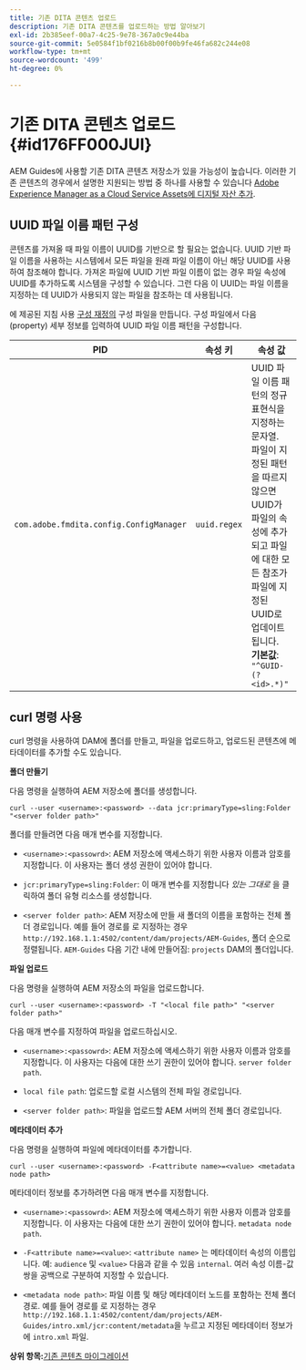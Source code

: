 ```yaml
---
title: 기존 DITA 콘텐츠 업로드
description: 기존 DITA 콘텐츠를 업로드하는 방법 알아보기
exl-id: 2b385eef-00a7-4c25-9e78-367a0c9e44ba
source-git-commit: 5e0584f1bf0216b8b00f00b9fe46fa682c244e08
workflow-type: tm+mt
source-wordcount: '499'
ht-degree: 0%

---
```


# 기존 DITA 콘텐츠 업로드 {#id176FF000JUI}

AEM Guides에 사용할 기존 DITA 콘텐츠 저장소가 있을 가능성이 높습니다. 이러한 기존 콘텐츠의 경우에서 설명한 지원되는 방법 중 하나를 사용할 수 있습니다 [Adobe Experience Manager as a Cloud Service Assets에 디지털 자산 추가](https://experienceleague.adobe.com/docs/experience-manager-cloud-service/assets/manage/add-assets.html).

## UUID 파일 이름 패턴 구성

콘텐츠를 가져올 때 파일 이름이 UUID를 기반으로 할 필요는 없습니다. UUID 기반 파일 이름을 사용하는 시스템에서 모든 파일을 원래 파일 이름이 아닌 해당 UUID를 사용하여 참조해야 합니다. 가져온 파일에 UUID 기반 파일 이름이 없는 경우 파일 속성에 UUID를 추가하도록 시스템을 구성할 수 있습니다. 그런 다음 이 UUID는 파일 이름을 지정하는 데 UUID가 사용되지 않는 파일을 참조하는 데 사용됩니다.

에 제공된 지침 사용 [구성 재정의](download-install-additional-config-override.md#) 구성 파일을 만듭니다. 구성 파일에서 다음 \(property\) 세부 정보를 입력하여 UUID 파일 이름 패턴을 구성합니다.

| PID | 속성 키 | 속성 값 |
|---|------------|--------------|
| `com.adobe.fmdita.config.ConfigManager` | `uuid.regex` | UUID 파일 이름 패턴의 정규 표현식을 지정하는 문자열. <br> 파일이 지정된 패턴을 따르지 않으면 UUID가 파일의 속성에 추가되고 파일에 대한 모든 참조가 파일에 지정된 UUID로 업데이트됩니다. <br> **기본값**: `"^GUID-(?<id>.*)"` |

## curl 명령 사용

curl 명령을 사용하여 DAM에 폴더를 만들고, 파일을 업로드하고, 업로드된 콘텐츠에 메타데이터를 추가할 수도 있습니다.

**폴더 만들기**

다음 명령을 실행하여 AEM 저장소에 폴더를 생성합니다.

```
curl --user <username>:<password> --data jcr:primaryType=sling:Folder "<server folder path>"
```

폴더를 만들려면 다음 매개 변수를 지정합니다.

- `<username>:<passowrd>`: AEM 저장소에 액세스하기 위한 사용자 이름과 암호를 지정합니다. 이 사용자는 폴더 생성 권한이 있어야 합니다.

- `jcr:primaryType=sling:Folder`: 이 매개 변수를 지정합니다 *있는 그대로* 을 클릭하여 폴더 유형 리소스를 생성합니다.

- `<server folder path>`: AEM 저장소에 만들 새 폴더의 이름을 포함하는 전체 폴더 경로입니다. 예를 들어 경로를 로 지정하는 경우 `http://192.168.1.1:4502/content/dam/projects/AEM-Guides`, 폴더 순으로 정렬됩니다. `AEM-Guides` 다음 기간 내에 만들어짐: `projects` DAM의 폴더입니다.


**파일 업로드**

다음 명령을 실행하여 AEM 저장소의 파일을 업로드합니다.

```
curl --user <username>:<password> -T "<local file path>" "<server folder path>"
```

다음 매개 변수를 지정하여 파일을 업로드하십시오.

- `<username>:<passowrd>`: AEM 저장소에 액세스하기 위한 사용자 이름과 암호를 지정합니다. 이 사용자는 다음에 대한 쓰기 권한이 있어야 합니다. `server folder path`.

- ``local file path``: 업로드할 로컬 시스템의 전체 파일 경로입니다.

- `<server folder path>`: 파일을 업로드할 AEM 서버의 전체 폴더 경로입니다.


**메타데이터 추가**

다음 명령을 실행하여 파일에 메타데이터를 추가합니다.

```
curl --user <username>:<password> -F<attribute name>=<value> <metadata node path>
```

메타데이터 정보를 추가하려면 다음 매개 변수를 지정합니다.

- `<username>:<passowrd>`: AEM 저장소에 액세스하기 위한 사용자 이름과 암호를 지정합니다. 이 사용자는 다음에 대한 쓰기 권한이 있어야 합니다. ``metadata node path``.

- ``-F<attribute name>=<value>``: `<attribute name>` 는 메타데이터 속성의 이름입니다. 예: `audience` 및 `<value>` 다음과 같을 수 있음 `internal`. 여러 속성 이름-값 쌍을 공백으로 구분하여 지정할 수 있습니다.

- `<metadata node path>`: 파일 이름 및 해당 메타데이터 노드를 포함하는 전체 폴더 경로. 예를 들어 경로를 로 지정하는 경우 `http://192.168.1.1:4502/content/dam/projects/AEM-Guides/intro.xml/jcr:content/metadata`을 누르고 지정된 메타데이터 정보가에 `intro.xml` 파일.


**상위 항목:**[&#x200B;기존 콘텐츠 마이그레이션](migrate-content.md)
